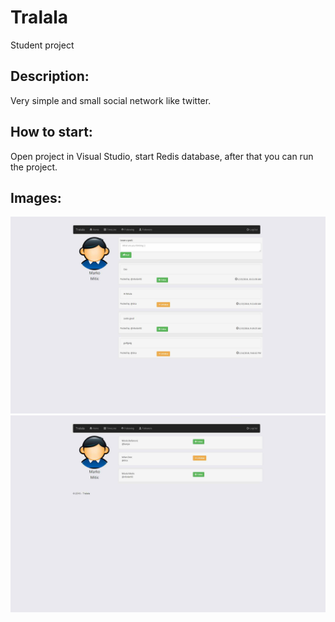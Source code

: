 # Tralala

Student project 

## Description:
Very simple and small social network like twitter.
## How to start:
Open project in Visual Studio, start Redis database, after that you can run the project.
## Images:
![alt tag](https://raw.githubusercontent.com/nikolan92/Tralala/master/Images/social-network1.jpg)
![alt tag](https://raw.githubusercontent.com/nikolan92/Tralala/master/Images/social-network2.jpg)
